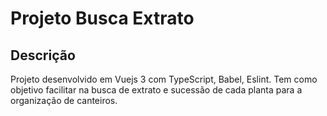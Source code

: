 # Projeto Busca Extrato

## Descrição

Projeto desenvolvido em Vuejs 3 com TypeScript, Babel, Eslint. Tem como objetivo facilitar na busca de extrato e sucessão de cada planta para a organização de canteiros.
